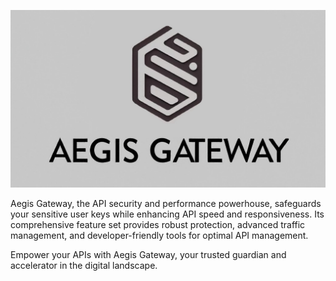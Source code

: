 ![Aegis Gateway logo overlaid on white](/profile/banner.jpg)

Aegis Gateway, the API security and performance powerhouse, safeguards your sensitive user keys while enhancing API speed and responsiveness. Its comprehensive feature set provides robust protection, advanced traffic management, and developer-friendly tools for optimal API management.

Empower your APIs with Aegis Gateway, your trusted guardian and accelerator in the digital landscape.